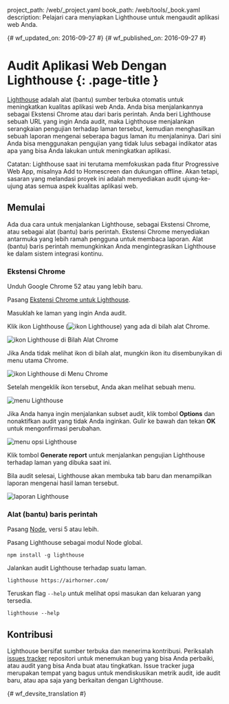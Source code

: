 project_path: /web/_project.yaml
book_path: /web/tools/_book.yaml
description: Pelajari cara menyiapkan Lighthouse untuk mengaudit aplikasi web Anda.

{# wf_updated_on: 2016-09-27 #}
{# wf_published_on: 2016-09-27 #}

# Audit Aplikasi Web Dengan Lighthouse {: .page-title }

[Lighthouse](https://github.com/GoogleChrome/lighthouse) adalah alat (bantu)
sumber terbuka otomatis untuk meningkatkan kualitas aplikasi web Anda. Anda bisa menjalankannya
sebagai Ekstensi Chrome atau dari baris perintah. Anda beri Lighthouse sebuah URL yang ingin Anda
audit, maka Lighthouse menjalankan serangkaian pengujian terhadap laman tersebut, kemudian
menghasilkan sebuah laporan mengenai seberapa bagus laman itu menjalaninya. Dari sini Anda bisa menggunakan
pengujian yang tidak lulus sebagai indikator atas apa yang bisa Anda lakukan untuk meningkatkan aplikasi.

Catatan: Lighthouse saat ini terutama memfokuskan pada fitur Progressive Web App, misalnya Add to Homescreen dan dukungan offline. Akan tetapi, sasaran yang melandasi proyek ini adalah menyediakan audit ujung-ke-ujung atas semua aspek kualitas aplikasi web.

## Memulai

Ada dua cara untuk menjalankan Lighthouse, sebagai Ekstensi Chrome, atau sebagai alat (bantu)
baris perintah. Ekstensi Chrome menyediakan antarmuka yang lebih ramah pengguna untuk
membaca laporan. Alat (bantu) baris perintah memungkinkan Anda mengintegrasikan Lighthouse ke dalam
sistem integrasi kontinu.

### Ekstensi Chrome

Unduh Google Chrome 52 atau yang lebih baru.

Pasang [Ekstensi Chrome untuk Lighthouse](https://chrome.google.com/webstore/detail/lighthouse/blipmdconlkpinefehnmjammfjpmpbjk).

Masuklah ke laman yang ingin Anda audit.

Klik ikon Lighthouse (![ikon 
Lighthouse](images/lighthouse-icon-16.png)) yang ada di bilah alat Chrome.

![ikon Lighthouse di Bilah Alat Chrome](images/icon-on-toolbar.png)

Jika Anda tidak melihat ikon di bilah alat, mungkin ikon itu disembunyikan
di menu utama Chrome.

![ikon Lighthouse di Menu Chrome](images/icon-in-menu.png)

Setelah mengeklik ikon tersebut, Anda akan melihat sebuah menu.

![menu Lighthouse](images/menu.png)

Jika Anda hanya ingin menjalankan subset audit, klik tombol **Options** dan
nonaktifkan audit yang tidak Anda inginkan. Gulir ke bawah dan tekan **OK**
untuk mengonfirmasi perubahan.

![menu opsi Lighthouse](images/options.png)

Klik tombol **Generate report** untuk menjalankan pengujian Lighthouse terhadap
laman yang dibuka saat ini.

Bila audit selesai, Lighthouse akan membuka tab baru dan menampilkan
laporan mengenai hasil laman tersebut.

![laporan Lighthouse](images/report.png)

### Alat (bantu) baris perintah

Pasang [Node](https://nodejs.org), versi 5 atau lebih.

Pasang Lighthouse sebagai modul Node global.

    npm install -g lighthouse

Jalankan audit Lighthouse terhadap suatu laman.

    lighthouse https://airhorner.com/

Teruskan flag `--help` untuk melihat opsi masukan dan keluaran yang tersedia.

    lighthouse --help

## Kontribusi

Lighthouse bersifat sumber terbuka dan menerima kontribusi. Periksalah
[issues tracker](https://github.com/GoogleChrome/lighthouse/issues)
repositori untuk menemukan bug yang bisa Anda perbaiki, atau audit yang bisa Anda buat atau tingkatkan.
Issue tracker juga merupakan tempat yang bagus untuk mendiskusikan metrik audit, ide
audit baru, atau apa saja yang berkaitan dengan Lighthouse.


{# wf_devsite_translation #}
